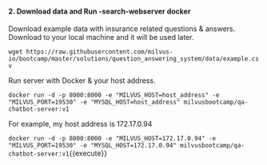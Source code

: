 #### 2. Download data and Run -search-webserver docker

Download example data with insurance related questions & answers. Download to your local machine and it will be used later.

`wget https://raw.githubusercontent.com/milvus-io/bootcamp/master/solutions/question_answering_system/data/example.csv`

Run server with Docker & your host address.

`docker run -d -p 8000:8000 -e "MILVUS_HOST=host_address" -e "MILVUS_PORT=19530" -e "MYSQL_HOST=host_address" milvusbootcamp/qa-chatbot-server:v1`

For example, my host address is 172.17.0.94

`docker run -d -p 8000:8000 -e "MILVUS_HOST=172.17.0.94" -e "MILVUS_PORT=19530" -e "MYSQL_HOST=172.17.0.94" milvusbootcamp/qa-chatbot-server:v1`{{execute}}
